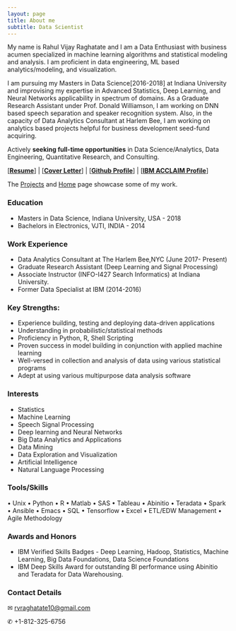 ```yaml
---
layout: page
title: About me
subtitle: Data Scientist 
---
```

My name is Rahul Vijay Raghatate and I am a Data Enthusiast with business acumen specialized in machine learning algorithms and statistical modeling and analysis. I am proficient in data engineering, ML based analytics/modeling, and visualization. 

I am pursuing my Masters in Data Science[2016-2018] at Indiana University and improvising my expertise in Advanced Statistics, Deep Learning, and Neural Networks applicability in spectrum of domains. As a Graduate Research Assistant under Prof. Donald Williamson, I am working on DNN based speech separation and speaker recognition system. Also, in the capacity of Data Analytics Consultant at Harlem Bee, I am working on analytics based projects helpful for business development seed-fund acquiring.

Actively **seeking full-time opportunities** in Data Science/Analytics, Data Engineering, Quantitative Research, and Consulting.


[**[Resume](https://drive.google.com/open?id=0B2K6NkS5WwfraVJzaGV2dE95LXM)**]  | [**[Cover Letter](https://drive.google.com/open?id=13_fvlnnSzdc4DHD7W30fwsg9By6JIeSL)**] | [**[Github Profile](https://github.com/rahulraghatate)**] | [**[IBM ACCLAIM Profile](https://www.youracclaim.com/users/rahul-raghatate)**]

The [Projects](https://rahulraghatate.github.io/projects/) and [Home](https://rahulraghatate.github.io/) page showcase some of my work.


### Education

- Masters in Data Science, Indiana University, USA - 2018
- Bachelors in Electronics, VJTI, INDIA - 2014

### Work Experience

- Data Analytics Consultant at The Harlem Bee,NYC (June 2017- Present)
- Graduate Research Assistant (Deep Learning and Signal Processing)
- Associate Instructor (INFO-I427 Search Informatics) at Indiana University.
- Former Data Specialist at IBM (2014-2016) 

### Key Strengths:

- Experience building, testing and deploying data-driven applications
-	Understanding in probabilistic/statistical methods
-	Proficiency in Python, R, Shell Scripting
-	Proven success in model building in conjunction with applied machine learning
- Well-versed in collection and analysis of data using various statistical programs
- Adept at using various multipurpose data analysis software

### Interests

- Statistics
- Machine Learning
- Speech Signal Processing
- Deep learning and Neural Networks
- Big Data Analytics and Applications
- Data Mining
- Data Exploration and Visualization
- Artificial Intelligence
- Natural Language Processing

### Tools/Skills

• Unix • Python • R • Matlab • SAS • Tableau • Abinitio • Teradata • Spark • Ansible • Emacs • SQL • Tensorflow • Excel • ETL/EDW Management • Agile Methodology 

### Awards and Honors

- IBM Verified Skills Badges - Deep Learning, Hadoop, Statistics, Machine Learning, Big Data Foundations, Data Science Foundations
- IBM Deep Skills Award for outstanding BI performance using Abinitio and Teradata for Data Warehousing.

### Contact Details

✉ rvraghatate10@gmail.com

✆ +1-812-325-6756
